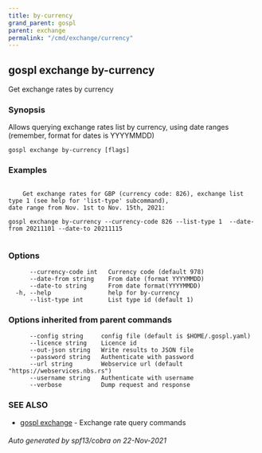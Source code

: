 ```yaml
---
title: by-currency  
grand_parent: gospl  
parent: exchange  
permalink: "/cmd/exchange/currency"
---
```

## gospl exchange by-currency

Get exchange rates by currency

### Synopsis

Allows querying exchange rates list by currency, using date ranges
(remember, format for dates is YYYYMMDD)


```
gospl exchange by-currency [flags]
```

### Examples

```

	Get exchange rates for GBP (currency code: 826), exchange list type 1 (see help for 'list-type' subcommand), 
date range from Nov. 1st to Nov. 15th, 2021:

gospl exchange by-currency --currency-code 826 --list-type 1  --date-from 20211101 --date-to 20211115


```

### Options

```
      --currency-code int   Currency code (default 978)
      --date-from string    From date (format YYYYMMDD)
      --date-to string      From date format(YYYYMMDD)
  -h, --help                help for by-currency
      --list-type int       List type id (default 1)
```

### Options inherited from parent commands

```
      --config string     config file (default is $HOME/.gospl.yaml)
      --licence string    Licence id
      --out-json string   Write results to JSON file
      --password string   Authenticate with password
      --url string        Webservice url (default "https://webservices.nbs.rs")
      --username string   Authenticate with username
      --verbose           Dump request and response
```

### SEE ALSO

* [gospl exchange](index.md)	 - Exchange rate query commands

###### Auto generated by spf13/cobra on 22-Nov-2021
